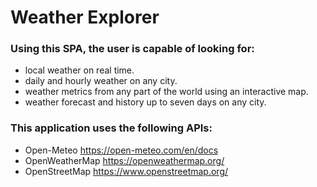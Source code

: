 # Weather Explorer
### Using this SPA, the user is capable of looking for:
- local weather on real time.
- daily and hourly weather on any city.
- weather metrics from any part of the world using an interactive map.
- weather forecast and history up to seven days on any city.

### This application uses the following APIs:
- Open-Meteo https://open-meteo.com/en/docs
- OpenWeatherMap https://openweathermap.org/
- OpenStreetMap https://www.openstreetmap.org/
